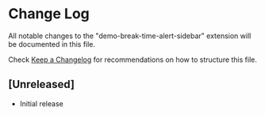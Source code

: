 # Change Log

All notable changes to the "demo-break-time-alert-sidebar" extension will be documented in this file.

Check [Keep a Changelog](http://keepachangelog.com/) for recommendations on how to structure this file.

## [Unreleased]

- Initial release